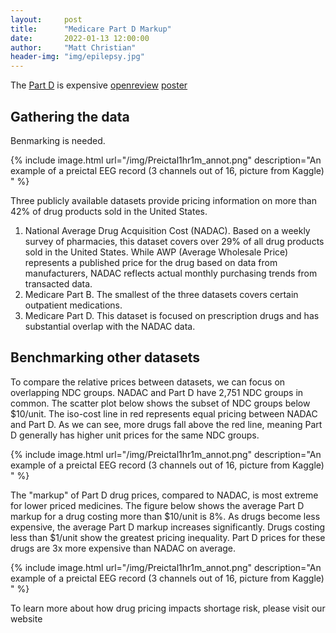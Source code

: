 ```yaml
---
layout:     post
title:      "Medicare Part D Markup"
date:       2022-01-13 12:00:00
author:     "Matt Christian"
header-img: "img/epilepsy.jpg"
---
```

The [Part D](http://www.kaggle.com/c/seizure-prediction) is expensive
<a href="https://openreview.net/forum?id=1-j1aJfCKa9" class="w3-button btn-primary btn-xs">openreview</a>
<a href="https://irakorshunova.github.io/poster_plr.pdf" class="w3-button btn-danger btn-xs">poster</a>

<!--more-->

## Gathering the data
Benmarking is needed. 

{% include image.html url="/img/Preictal1hr1m_annot.png" description="An example of a preictal EEG record (3 channels out of 16, picture from Kaggle) " %}

Three publicly available datasets provide pricing information on more than 42% of drug products sold in the United States.
1) National Average Drug Acquisition Cost (NADAC). Based on a weekly survey of pharmacies, this dataset covers over 29% of all drug products sold in the United States. While AWP (Average Wholesale Price) represents a published price for the drug based on data from manufacturers, NADAC reflects actual monthly purchasing trends from transacted data.
2) Medicare Part B. The smallest of the three datasets covers certain outpatient medications.
3) Medicare Part D. This dataset is focused on prescription drugs and has substantial overlap with the NADAC data.

## Benchmarking other datasets
To compare the relative prices between datasets, we can focus on overlapping NDC groups. NADAC and Part D have 2,751 NDC groups in common. The scatter plot below shows the subset of NDC groups below $10/unit. The iso-cost line in red represents equal pricing between NADAC and Part D. As we can see, more drugs fall above the red line, meaning Part D generally has higher unit prices for the same NDC groups.

{% include image.html url="/img/Preictal1hr1m_annot.png" description="An example of a preictal EEG record (3 channels out of 16, picture from Kaggle) " %}

The "markup" of Part D drug prices, compared to NADAC, is most extreme for lower priced medicines. The figure below shows the average Part D markup for a drug costing more than $10/unit is 8%. As drugs become less expensive, the average Part D markup increases significantly. Drugs costing less than $1/unit show the greatest pricing inequality. Part D prices for these drugs are 3x more expensive than NADAC on average.

{% include image.html url="/img/Preictal1hr1m_annot.png" description="An example of a preictal EEG record (3 channels out of 16, picture from Kaggle) " %}

To learn more about how drug pricing impacts shortage risk, please visit our website